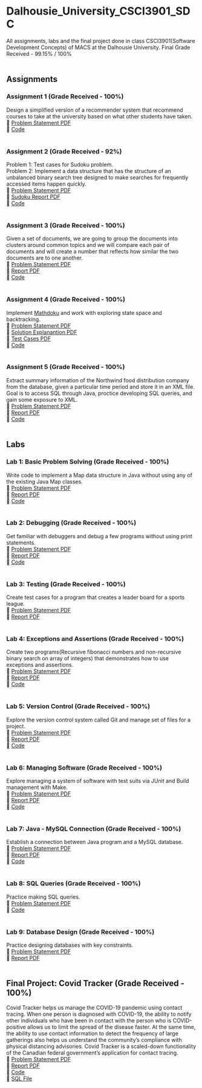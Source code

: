 # Dalhousie_University_CSCI3901_SDC
All assignments, labs and the final project done in class CSCI3901(Software Development Concepts) of MACS at the Dalhousie University.
Final Grade Received - 99.15% / 100%
<br/>
<br/>
## Assignments
### Assignment 1 (Grade Received - 100%)
Design a simplified version of a recommender system that recommend courses to take at the university based on what other students have taken.<br/>
📄 [Problem Statement PDF](https://github.com/DhrumilShah98/Dalhousie_University_CSCI3901_SDC/blob/main/Assignment_1/Assignment_1.pdf)<br/>
📁 [Code](https://github.com/DhrumilShah98/Dalhousie_University_CSCI3901_SDC/blob/main/Assignment_1/Assignment1)<br/>
<br/>
### Assignment 2 (Grade Received - 92%)
Problem 1: Test cases for Sudoku problem.<br/>
Problem 2: Implement a data structure that has the structure of an unbalanced binary search tree designed to make searches for frequently accessed items happen quickly.<br/>
📄 [Problem Statement PDF](https://github.com/DhrumilShah98/Dalhousie_University_CSCI3901_SDC/blob/main/Assignment_2/Assignment_2.pdf)<br/>
📄 [Sudoku Report PDF](https://github.com/DhrumilShah98/Dalhousie_University_CSCI3901_SDC/blob/main/Assignment_2/Assignment_2_Sudoku_Report.pdf)<br/>
📁 [Code](https://github.com/DhrumilShah98/Dalhousie_University_CSCI3901_SDC/blob/main/Assignment_2/Assignment2)<br/>
<br/>
### Assignment 3 (Grade Received - 100%)
Given a set of documents, we are going to group the documents into clusters around common topics and we will compare each pair of documents and will create a number that reflects how similar the two documents are to one another.<br/>
📄 [Problem Statement PDF](https://github.com/DhrumilShah98/Dalhousie_University_CSCI3901_SDC/blob/main/Assignment_3/Assignment_3.pdf)<br/>
📄 [Report PDF](https://github.com/DhrumilShah98/Dalhousie_University_CSCI3901_SDC/blob/main/Assignment_3/Assignment_3_Report.pdf)<br/>
📁 [Code](https://github.com/DhrumilShah98/Dalhousie_University_CSCI3901_SDC/blob/main/Assignment_3/Assignment3)<br/>
<br/>
### Assignment 4 (Grade Received - 100%)
Implement [Mathdoku](http://www.mathdoku.com/) and work with exploring state space and backtracking.<br/>
📄 [Problem Statement PDF](https://github.com/DhrumilShah98/Dalhousie_University_CSCI3901_SDC/blob/main/Assignment_4/Assignment_4.pdf)<br/>
📄 [Solution Explanantion PDF](https://github.com/DhrumilShah98/Dalhousie_University_CSCI3901_SDC/blob/main/Assignment_4/Assignment_4_Solution_Explanation.pdf)<br/>
📄 [Test Cases PDF](https://github.com/DhrumilShah98/Dalhousie_University_CSCI3901_SDC/blob/main/Assignment_4/Assignment_4_Test_Cases.pdf)<br/>
📁 [Code](https://github.com/DhrumilShah98/Dalhousie_University_CSCI3901_SDC/blob/main/Assignment_4/Assignment4)<br/>
<br/>
### Assignment 5 (Grade Received - 100%)
Extract summary information of the Northwind food distribution company from the database, given a particular time period and store it in an XML file. Goal is to access SQL through Java, proctice developing SQL queries, and gain some exposure to XML.<br/>
📄 [Problem Statement PDF](https://github.com/DhrumilShah98/Dalhousie_University_CSCI3901_SDC/blob/main/Assignment_5/Assignment_5.pdf)<br/>
📄 [Report PDF](https://github.com/DhrumilShah98/Dalhousie_University_CSCI3901_SDC/blob/main/Assignment_5/Assignment_5_Report.pdf)<br/>
📁 [Code](https://github.com/DhrumilShah98/Dalhousie_University_CSCI3901_SDC/blob/main/Assignment_5/Assignment5)<br/>
<br/>
## Labs
### Lab 1: Basic Problem Solving (Grade Received - 100%)
Write code to implement a Map data structure in Java without using any of the existing Java Map classes.<br/>
📄 [Problem Statement PDF](https://github.com/DhrumilShah98/Dalhousie_University_CSCI3901_SDC/blob/main/Lab_1/Lab_1.pdf)<br/>
📄 [Report PDF](https://github.com/DhrumilShah98/Dalhousie_University_CSCI3901_SDC/blob/main/Lab_1/Lab_1_Basic_Problem_Solving.pdf)<br/>
📁 [Code](https://github.com/DhrumilShah98/Dalhousie_University_CSCI3901_SDC/blob/main/Lab_1/Lab1Map)<br/>
<br/>
### Lab 2: Debugging (Grade Received - 100%)
Get familiar with debuggers and debug a few programs without using print statements.<br/>
📄 [Problem Statement PDF](https://github.com/DhrumilShah98/Dalhousie_University_CSCI3901_SDC/blob/main/Lab_2/Lab_2.pdf)<br/>
📄 [Report PDF](https://github.com/DhrumilShah98/Dalhousie_University_CSCI3901_SDC/blob/main/Lab_2/Lab_2_Debugging.pdf)<br/>
📁 [Code](https://github.com/DhrumilShah98/Dalhousie_University_CSCI3901_SDC/blob/main/Lab_2/Lab2Debugging)<br/>
<br/>
### Lab 3: Testing (Grade Received - 100%)
Create test cases for a program that creates a leader board for a sports league.<br/>
📄 [Problem Statement PDF](https://github.com/DhrumilShah98/Dalhousie_University_CSCI3901_SDC/blob/main/Lab_3/Lab_3.pdf)<br/>
📄 [Report PDF](https://github.com/DhrumilShah98/Dalhousie_University_CSCI3901_SDC/blob/main/Lab_3/Lab_3_Testing.pdf)<br/>
<br/>
### Lab 4: Exceptions and Assertions (Grade Received - 100%)
Create two programs(Recursive fibonacci numbers and non-recursive binary search on array of integers) that demonstrates how to use exceptions and assertions.</br>
📄 [Problem Statement PDF](https://github.com/DhrumilShah98/Dalhousie_University_CSCI3901_SDC/blob/main/Lab_4/Lab_4.pdf)<br/>
📄 [Report PDF](https://github.com/DhrumilShah98/Dalhousie_University_CSCI3901_SDC/blob/main/Lab_4/Lab_4_Exceptions_And_Assertions.pdf)<br/>
📁 [Code](https://github.com/DhrumilShah98/Dalhousie_University_CSCI3901_SDC/blob/main/Lab_4/ExceptionsAndAssertions)<br/>
<br/>
### Lab 5: Version Control (Grade Received - 100%)
Explore the version control system called Git and manage set of files for a project.<br/>
📄 [Problem Statement PDF](https://github.com/DhrumilShah98/Dalhousie_University_CSCI3901_SDC/blob/main/Lab_5/Lab_5.pdf)<br/>
📄 [Report PDF](https://github.com/DhrumilShah98/Dalhousie_University_CSCI3901_SDC/blob/main/Lab_5/Lab_5_Version_Control.pdf)<br/>
📁 [Code](https://github.com/DhrumilShah98/Dalhousie_University_CSCI3901_SDC/blob/main/Lab_5/HfxDonairExpress)<br/>
<br/>
### Lab 6: Managing Software (Grade Received - 100%)
Explore managing a system of software with test suits via JUnit and Build management with Make.</br>
📄 [Problem Statement PDF](https://github.com/DhrumilShah98/Dalhousie_University_CSCI3901_SDC/blob/main/Lab_6/Lab_6.pdf)<br/>
📄 [Report PDF](https://github.com/DhrumilShah98/Dalhousie_University_CSCI3901_SDC/blob/main/Lab_6/Lab_6_Managing_Software.pdf)<br/>
📁 [Code](https://github.com/DhrumilShah98/Dalhousie_University_CSCI3901_SDC/blob/main/Lab_6/Makefile%20and%20UnitTests)<br/>
<br/>
### Lab 7: Java - MySQL Connection (Grade Received - 100%)
Establish a connection between Java program and a MySQL database.<br/>
📄 [Problem Statement PDF](https://github.com/DhrumilShah98/Dalhousie_University_CSCI3901_SDC/blob/main/Lab_7/Lab_7.pdf)<br/>
📄 [Report PDF](https://github.com/DhrumilShah98/Dalhousie_University_CSCI3901_SDC/blob/main/Lab_7/Lab_7_Java_MySQL_Connection.pdf)<br/>
📁 [Code](https://github.com/DhrumilShah98/Dalhousie_University_CSCI3901_SDC/blob/main/Lab_7/Lab7JavaMySQLConnection)<br/>
<br/>
### Lab 8: SQL Queries (Grade Received - 100%)
Practice making SQL queries.<br/>
📄 [Problem Statement PDF](https://github.com/DhrumilShah98/Dalhousie_University_CSCI3901_SDC/blob/main/Lab_8/Lab_8.pdf)<br/>
📁 [Code](https://github.com/DhrumilShah98/Dalhousie_University_CSCI3901_SDC/blob/main/Lab_8/solutions.sql)<br/>
<br/>
### Lab 9: Database Design (Grade Received - 100%)
Practice designing databases with key constraints.</br>
📄 [Problem Statement PDF](https://github.com/DhrumilShah98/Dalhousie_University_CSCI3901_SDC/blob/main/Lab_9/Lab_9.pdf)<br/>
📄 [Report PDF](https://github.com/DhrumilShah98/Dalhousie_University_CSCI3901_SDC/blob/main/Lab_9/Lab_9_Database_Design.pdf)<br/>
<br/>
## Final Project: Covid Tracker (Grade Received - 100%)
Covid Tracker helps us manage the COVID-19 pandemic using contact tracing. When one person is diagnosed with COVID-19, the ability to notify other individuals who have been in contact with the person who is COVID-positive allows us to limit the spread of the disease faster. At the same time, the ability to use contact information to detect the frequency of large gatherings also helps us understand the community’s compliance with physical distancing advisories. Covid Tracker is a scaled-down functionality of the Canadian federal government’s application for contact tracing.</br>
📄 [Problem Statement PDF](https://github.com/DhrumilShah98/Dalhousie_University_CSCI3901_SDC/blob/main/Final_Project/Final_project.pdf)<br/>
📄 [Report PDF](https://github.com/DhrumilShah98/Dalhousie_University_CSCI3901_SDC/blob/main/Final_Project/Final_Project_Report.pdf)<br/>
📁 [Code](https://github.com/DhrumilShah98/Dalhousie_University_CSCI3901_SDC/blob/main/Final_Project/FinalProject)<br/>
📁 [SQL File](https://github.com/DhrumilShah98/Dalhousie_University_CSCI3901_SDC/blob/main/Final_Project/covid_tracker.sql)<br/>
<br/>
